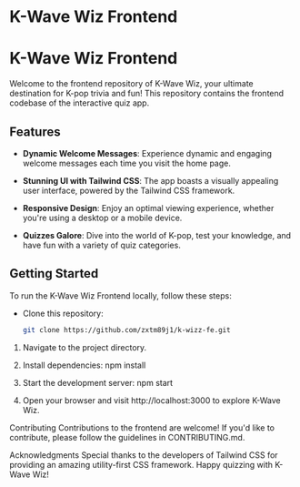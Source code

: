 # K-Wave Wiz Frontend
# K-Wave Wiz Frontend

Welcome to the frontend repository of K-Wave Wiz, your ultimate destination for K-pop trivia and fun! This repository contains the frontend codebase of the interactive quiz app.

## Features

- **Dynamic Welcome Messages**: Experience dynamic and engaging welcome messages each time you visit the home page.

- **Stunning UI with Tailwind CSS**: The app boasts a visually appealing user interface, powered by the Tailwind CSS framework.

- **Responsive Design**: Enjoy an optimal viewing experience, whether you're using a desktop or a mobile device.

- **Quizzes Galore**: Dive into the world of K-pop, test your knowledge, and have fun with a variety of quiz categories.

## Getting Started

To run the K-Wave Wiz Frontend locally, follow these steps:

- Clone this repository:
  ```bash
  git clone https://github.com/zxtm89j1/k-wizz-fe.git
  ```

1. Navigate to the project directory.

2. Install dependencies:
   npm install

3. Start the development server:
   npm start

4. Open your browser and visit http://localhost:3000 to explore K-Wave Wiz.

Contributing
Contributions to the frontend are welcome! If you'd like to contribute, please follow the guidelines in CONTRIBUTING.md.

Acknowledgments
Special thanks to the developers of Tailwind CSS for providing an amazing utility-first CSS framework.
Happy quizzing with K-Wave Wiz!
